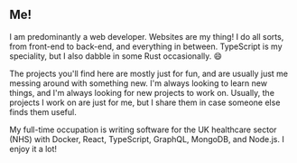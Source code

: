## Me!

I am predominantly a web developer. Websites are my thing! I do all sorts, from front-end to back-end, and everything in between. TypeScript is my speciality, but I also dabble in some Rust occasionally. 😄

The projects you'll find here are mostly just for fun, and are usually just me messing around with something new. I'm always looking to learn new things, and I'm always looking for new projects to work on. Usually, the projects I work on are just for me, but I share them in case someone else finds them useful.

My full-time occupation is writing software for the UK healthcare sector (NHS) with Docker, React, TypeScript, GraphQL, MongoDB, and Node.js. I enjoy it a lot!
